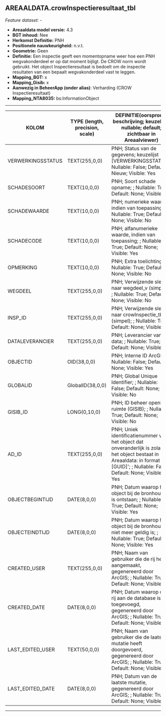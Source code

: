 ## AREAALDATA.crowInspectieresultaat_tbl

*Feature dataset: -*


* __Areaaldata model versie:__ 4.3
* __BGT inhoud:__ Nee
* __Herkomst Definitie:__ PNH
* __Positionele nauwkeurigheid:__ n.v.t.
* __Geometrie:__ Geen
* __Definitie:__ Een inspectie geeft een momentopname weer hoe een PNH wegvakonderdeel er op dat moment bijligt. De
CROW norm wordt gebruikt. Het object Inspectieresultaat is bedoelt om de inspectie resultaten van een bepaalt
wegvakonderdeel vast te leggen.
* __Mapping_BGT:__ x
* __Mapping_Gisib:__ x
* __Aanwezig in BeheerApp (onder alias)__: Verharding (CROW Inspectieresultaat)
* __Mapping_NTA8035:__ bs:InformationObject

***

|__KOLOM__                             |__TYPE (length, precision, scale)__          	          |__DEFINITIE__(oorsprong; beschrijving; keuzelijst; nullable; default; zichtbaar in Areaalviewer)|
|------                              |----                  |-----    |
|VERWERKINGSSTATUS                   |TEXT(255,0,0)         |PNH; Status van de gegevens; keuzelijst [VERWERKINGSSTATUS]; Nullable: False; Default: Nieuw; Visible: Yes|
|SCHADESOORT                         |TEXT(10,0,0)          |PNH; Soort schade opname; ; Nullable: True; Default: None; Visible: No|
|SCHADEWAARDE                        |TEXT(10,0,0)          |PNH; numerieke waarde, indien van toepassing; ; Nullable: True; Default: None; Visible: No|
|SCHADECODE                          |TEXT(10,0,0)          |PNH; alfanumerieke waarde, indien van toepassing; ; Nullable: True; Default: None; Visible: Yes|
|OPMERKING                           |TEXT(10,0,0)          |PNH; Extra toelichting; ; Nullable: True; Default: None; Visible: No|
|WEGDEEL                             |TEXT(255,0,0)         |PNH; Verwijzende sleutel naar wegdeel_v (simpel); ; Nullable: True; Default: None; Visible: No|
|INSP_ID                             |TEXT(255,0,0)         |PNH; Verwijzende sleutel naar crowInspectie_tbl (simpel); ; Nullable: True; Default: None; Visible: No|
|DATALEVERANCIER                     |TEXT(255,0,0)         |PNH; Leverancier van de data; ; Nullable: True; Default: None; Visible: No|
|OBJECTID                            |OID(38,0,0)           |PNH; Interne ID ArcGIS; ; Nullable: False; Default: None; Visible: Yes|
|GLOBALID                            |GlobalID(38,0,0)      |PNH; Global Unique Identifier; ; Nullable: False; Default: None; Visible: No|
|GISIB_ID                            |LONG(0,10,0)          |PNH; ID beheer openbare ruimte (GISIB); ; Nullable: True; Default: None; Visible: No|
|AD_ID                               |TEXT(255,0,0)         |PNH; Uniek identificatienummer voor het object dat onveranderlijk is zolang het object bestaat in Areaaldata: in format 'AD.[GUID]'; ; Nullable: False; Default: None; Visible: Yes|
|OBJECTBEGINTIJD                     |DATE(8,0,0)           |PNH; Datum waarop het object bij de bronhouder is ontstaan; ; Nullable: True; Default: None; Visible: Yes|
|OBJECTEINDTIJD                      |DATE(8,0,0)           |PNH; Datum waarop het object bij de bronhouder niet meer geldig is; ; Nullable: True; Default: None; Visible: Yes|
|CREATED_USER                        |TEXT(255,0,0)         |PNH; Naam van gebruiker die de rij heeft aangemaakt, gegenereerd door ArcGIS; ; Nullable: True; Default: None; Visible: No|
|CREATED_DATE                        |DATE(8,0,0)           |PNH; Datum waarop de rij aan de database is toegevoegd, gegenereerd door ArcGIS; ; Nullable: True; Default: None; Visible: No|
|LAST_EDITED_USER                    |TEXT(50,0,0)          |PNH; Naam van gebruiker die de laatste mutatie heeft doorgevoerd, gegenereerd door ArcGIS; ; Nullable: True; Default: None; Visible: No|
|LAST_EDITED_DATE                    |DATE(8,0,0)           |PNH; Datum van de laatste mutatie, gegenereerd door ArcGIS; ; Nullable: True; Default: None; Visible: No|


***

